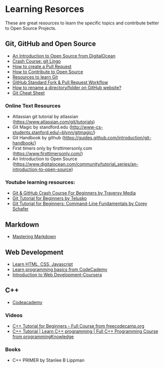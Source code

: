# Learning Resorces

These are great resources to learn the specific topics and contribute better to Open Source Projects.

## Git, GitHub and Open Source

* [An Introduction to Open Source from DigitalOcean](https://www.digitalocean.com/community/tutorial_series/an-introduction-to-open-source)
* [Crash Course: git Lingo](https://dev.to/tvanblargan/crash-course-git-lingo-1enj)
* [How to create a Pull Request](https://www.digitalocean.com/community/tutorials/how-to-create-a-pull-request-on-github)
* [How to Contribute to Open Source](https://opensource.guide/how-to-contribute/)
* [Resources to learn Git](https://try.github.io/)
* [GitHub Standard Fork & Pull Request Workflow](https://gist.github.com/Chaser324/ce0505fbed06b947d962)
* [How to rename a directory/folder on GitHub website?](https://stackoverflow.com/questions/31861651/how-to-rename-a-directory-folder-on-github-website)
* [Git Cheat Sheet](https://www.git-tower.com/blog/git-cheat-sheet/)

### Online Text Resources
* Atlassian git tutorial by atlassian (https://www.atlassian.com/git/tutorials)
* Git Magic by standford.edu (http://www-cs-students.stanford.edu/~blynn/gitmagic/)
* Git Handbook by github (https://guides.github.com/introduction/git-handbook/)
* First timers only by firsttimersonly.com (https://www.firsttimersonly.com/)
* An Introduction to Open Source (https://www.digitalocean.com/community/tutorial_series/an-introduction-to-open-source)

### Youtube learning resources:

* [Git & GitHub Crash Course For Beginners by Traversy Media](https://www.youtube.com/watch?v=SWYqp7iY_Tc)
* [Git Tutorial for Beginners by Telusko](https://www.youtube.com/watch?v=WbwIoQYP6no)
* [Git Tutorial for Beginners: Command-Line Fundamentals by  Corey Schafer](https://www.youtube.com/watch?v=HVsySz-h9r4)

## Markdown

* [Mastering Markdown](https://guides.github.com/features/mastering-markdown/)

## Web Development

* [Learn HTML, CSS, Javascript](https://www.freecodecamp.org)
* [Learn programming basics from CodeCademy](https://www.codecademy.com)
* [Introduction to Web Development-Coursera](https://www.coursera.org/learn/web-development)

## C++

* [Codeacademy](https://www.codecademy.com/learn/learn-c-plus-plus?utm_source=xinquji)

### Videos

* [C++ Tutorial for Beginners - Full Course from freecodecamp.org](https://www.youtube.com/watch?v=vLnPwxZdW4Y)
* [C++ Tutorial | Learn C++ programming | Full C++ Programming Course from programmingKnowledge](https://www.youtube.com/watch?v=MhYECGUzdA4)

### Books

* C++ PRIMER by Stanlee B Lippman
